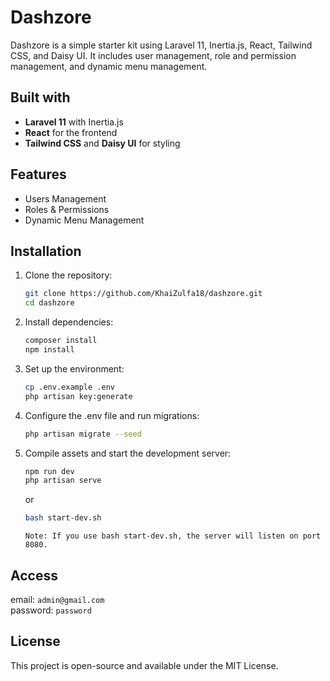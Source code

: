 # Dashzore

Dashzore is a simple starter kit using Laravel 11, Inertia.js, React, Tailwind CSS, and Daisy UI. It includes user management, role and permission management, and dynamic menu management.

## Built with

- **Laravel 11** with Inertia.js
- **React** for the frontend
- **Tailwind CSS** and **Daisy UI** for styling

## Features
- Users Management 
- Roles & Permissions
- Dynamic Menu Management 

## Installation

1. Clone the repository:
   ```bash
   git clone https://github.com/KhaiZulfa18/dashzore.git
   cd dashzore
   ```

2. Install dependencies:
    ```bash
    composer install
    npm install
    ```
3. Set up the environment:
    ```bash 
    cp .env.example .env
    php artisan key:generate
    ```
4. Configure the .env file and run migrations:
    ```bash
    php artisan migrate --seed
    ```
5. Compile assets and start the development server:
    ```bash 
    npm run dev
    php artisan serve
    ```
    or
    ```bash 
    bash start-dev.sh 
    ```
    `Note: If you use bash start-dev.sh, the server will listen on port 8080.`

## Access
email: `admin@gmail.com`\
password: `password`

## License
This project is open-source and available under the MIT License.